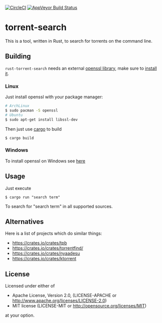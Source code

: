 [![CircleCI](https://circleci.com/gh/rnestler/rust-torrent-search.svg?style=svg)](https://circleci.com/gh/rnestler/rust-torrent-search)
[![AppVeyor Build Status](https://ci.appveyor.com/api/projects/status/6xjt3r1l1hqbm116/branch/master?svg=true)](https://ci.appveyor.com/project/rnestler/rust-torrent-search)
# torrent-search

This is a tool, written in Rust, to search for torrents on the command line.

## Building

`rust-torrent-search` needs an external [openssl library](https://openssl.org),
make sure to [install it](https://github.com/sfackler/rust-openssl#building).

### Linux

Just install openssl with your package manager:

```Bash
# ArchLinux
$ sudo pacman -S openssl
# Ubuntu
$ sudo apt-get install libssl-dev
```

Then just use [cargo](http://doc.crates.io/) to build

```
$ cargo build
```

### Windows

To install openssl on Windows see [here](https://github.com/sfackler/rust-openssl#windows)

## Usage

Just execute

```
$ cargo run "search term"
```

To search for "search term" in all supported sources.

## Alternatives

Here is a list of projects which do similar things:

 * https://crates.io/crates/tpb
 * https://crates.io/crates/torrentfind/
 * https://crates.io/crates/nyaadesu
 * https://crates.io/crates/ktorrent

## License

Licensed under either of

 * Apache License, Version 2.0, (LICENSE-APACHE or http://www.apache.org/licenses/LICENSE-2.0)
 * MIT license (LICENSE-MIT or http://opensource.org/licenses/MIT)

at your option.
